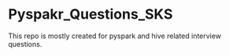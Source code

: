 # Pyspakr_Questions_SKS
This repo is mostly created for pyspark and hive related interview questions.

